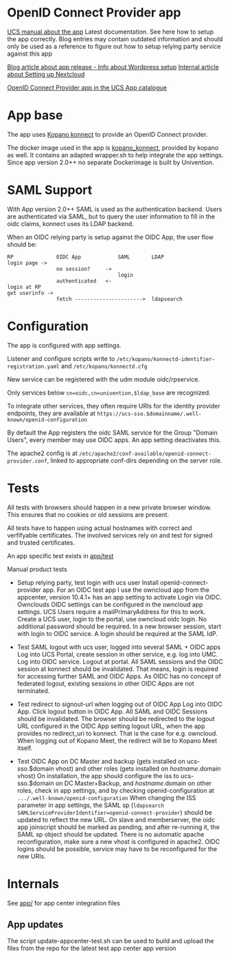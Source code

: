 # OpenID Connect Provider app

[UCS manual about the app](https://docs.software-univention.de/manual-4.4.html#domain:oidc)
Latest documentation. See here how to setup the app correctly. Blog entries may contain outdated information and should only be used as a reference to figure out how to setup relying party service against this app

[Blog article about app release - Info about Wordpress setup](https://www.univention.de/blog-de/2018/12/openid-connect-provider/)
[Internal article about Setting up Nextcloud](https://nissedal.knut.univention.de/~edamrose/oidc_nextcloud_anbindung.html)

[OpenID Connect Provider app in the UCS App catalogue](https://www.univention.de/produkte/univention-app-center/app-katalog/openid-connect-provider/)


# App base

The app uses [Kopano konnect](https://github.com/Kopano-dev/konnect) to provide an OpenID Connect provider.

The docker image used in the app is [kopano_konnect](https://github.com/zokradonh/kopano-docker.git), provided by kopano as well. It contains an adapted wrapper.sh to help integrate the app settings. Since app version 2.0++ no separate Dockerimage is built by Univention.


# SAML Support

With App version 2.0++ SAML is used as the authentication backend. Users are authenticated via SAML, but to query the user information to fill in the oidc claims, konnect uses its LDAP backend.

When an OIDC relying party is setup against the OIDC App, the user flow should be:
```
RP              OIDC App            SAML       LDAP
login page ->
                no session?     ->
                                    login
                authenticated   <-
login at RP
get userinfo ->
                fetch ---------------------->  ldapsearch
```

# Configuration

The app is configured with app settings.

Listener and configure scripts write to `/etc/kopano/konnectd-identifier-registration.yaml` and `/etc/kopano/konnectd.cfg`

New service can be registered with the udm module oidc/rpservice.

Only services below `cn=oidc,cn=univention,$ldap_base` are recognized.

To integrate other services, they often require URIs for the identity provider endpoints, they are available at `https://ucs-sso.$domainname/.well-known/openid-configuration`

By default the App registers the oidc SAML service for the Group "Domain Users", every member may use OIDC apps. An app setting deactivates this.

The apache2 config is at `/etc/apache2/conf-available/openid-connect-provider.conf`, linked to appropriate conf-dirs depending on the server role.

# Tests

All tests with browsers should happen in a new private browser window. This ensures that no cookies or old sessions are present.

All tests have to happen using actual hostnames with correct and verfifyable certificates. The involved services rely on and test for signed and trusted certificates.

An app specific test exists in [app/test](app/test)

Manual product tests
- Setup relying party, test login with ucs user
Install openid-connect-provider app. For an OIDC test app I use the owncloud app from the appcenter, version 10.4.1+ has an app setting to activate Login via OIDC. Ownclouds OIDC settings can be configured in the owncloud app settings.
UCS Users require a mailPrimaryAddress for this to work. Create a UCS user, login to the portal, use owncloud oidc login. No additional password should be required. In a new browser session, start with login to OIDC service. A login should be required at the SAML IdP.

- Test SAML logout with ucs user, logged into several SAML + OIDC apps
Log into UCS Portal, create session in other service, e.g. log into UMC. Log into OIDC service. Logout at portal. All SAML sessions and the OIDC session at konnect should be invalidated. That means, login is required for accessing further SAML and OIDC Apps. As OIDC has no concept of federated logout, existing sessions in other OIDC Apps are not terminated.

- Test redirect to signout-url when logging out of OIDC App
Log into OIDC App. Click logout button in OIDC App. All SAML and OIDC Sessions should be invalidated. The browser should be redirected to the logout URL configured in the OIDC App setting logout URL, when the app provides no redirect_uri to konnect. That is the case for e.g. owncloud. When logging out of Kopano Meet, the redirect will be to Kopano Meet itself.

- Test OIDC App on DC Master and backup (gets installed on ucs-sso.$domain vhost) and other roles (gets installed on $hostname.$domain vhost)
On installation, the app should configure the iss to ucs-sso.$domain on DC Master+Backup, and $hostname.$domain on other roles, check in app settings, and by checking openid-configuration at `.../.well-known/openid-configuration`
When changing the ISS parameter in app settings, the SAML sp (`ldapsearch SAMLServiceProviderIdentifier=openid-connect-provider`) should be updated to reflect the new URL. On slave and memberserver, the oidc app joinscript should be marked as pending, and after re-running it, the SAML sp object should be updated. There is no automatic apache reconfiguration, make sure a new vhost is configured in apache2.
OIDC logins should be possible, service may have to be reconfigured for the new URIs.

# Internals

See [app/](app/) for app center integration files

## App updates

The script update-appcenter-test.sh can be used to build and upload the files from the repo for the latest test app center app version
